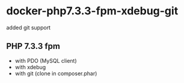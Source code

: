 # docker-php7.3.3-fpm-xdebug-git
added git support


## PHP 7.3.3 fpm

* with PDO (MySQL client)
* with xdebug
* with git (clone in composer.phar)
